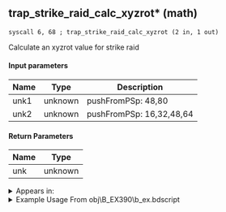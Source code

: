## trap_strike_raid_calc_xyzrot* (math)

`syscall 6, 68 ; trap_strike_raid_calc_xyzrot (2 in, 1 out)`

Calculate an xyzrot value for strike raid

#### Input parameters
| Name | Type | Description
|------|------|------------
| unk1   | unknown   | pushFromPSp: 48,80
| unk2   | unknown   | pushFromPSp: 16,32,48,64


#### Return Parameters
| Name | Type
|------|-----
| unk   | unknown   


<details>
	<summary>Appears in:</summary>
| filename | Entity (obj)
|----------|-------------
| obj\B_EX390\b_ex.bdscript       | ((B) Hooded Roxas)          
| obj\P_EX100_KH1F\limi.bdscript       | ((P) Sora (Limit))          
| obj\P_EX100_NM_KH1F\limi.bdscript       | ((P) Sora (NM) (Limit))          
| obj\P_EX100_TR_KH1F\limi.bdscript       | ((P) Sora (TR) (Limit))          
| obj\P_EX100_WI_KH1F\limi.bdscript       | ((P) Sora (WI) (Limit))          
| obj\P_EX100_XM_KH1F\limi.bdscript       | ((P) Sora (XM) (Limit))          

</details>

<details>
	<summary>Example Usage From obj\B_EX390\b_ex.bdscript</summary>
```plaintext
L38553:
 pushFromFSp 0
 pushFromPSpVal 32
 gosub32 32, L36495
 pushFromPSp 48
 pushFromPSp 16
 syscall 6, 68 ; trap_strike_raid_calc_xyzrot (2 in, 1 out)
 memcpyToSp 16, 112
 pushFromPSp 112
 memcpyToSp 16, 32
 pushFromFSp 0
 pushFromPSp 32
 syscall 8, 2 ; trap_obj_set_xyzrot (2 in, 0 out)
 halt 
 pushFromFSp 84
 pushImmf 0.001745
 syscall 0, 3 ; trap_frametime (0 in, 1 out)
 mulf 
 pushImmf 0.087266
 gosub32 32, L6899
 popToSp 84
 pushFromPSp 92
 gosub32 32, L7164
 drop 
 jmp L38420
```
</details>

